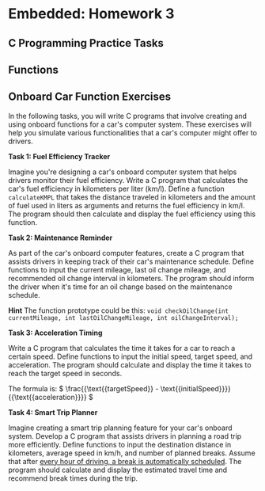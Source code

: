 # Embedded: Homework 3

## C Programming Practice Tasks

## Functions

## Onboard Car Function Exercises

In the following tasks, you will write C programs that involve creating and using onboard functions for a car's computer system. These exercises will help you simulate various functionalities that a car's computer might offer to drivers.

**Task 1: Fuel Efficiency Tracker**

Imagine you're designing a car's onboard computer system that helps drivers monitor their fuel efficiency. Write a C program that calculates the car's fuel efficiency in kilometers per liter (km/l). Define a function `calculateKMPL` that takes the distance traveled in kilometers and the amount of fuel used in liters as arguments and returns the fuel efficiency in km/l. The program should then calculate and display the fuel efficiency using this function.

**Task 2: Maintenance Reminder**

As part of the car's onboard computer features, create a C program that assists drivers in keeping track of their car's maintenance schedule. Define functions to input the current mileage, last oil change mileage, and recommended oil change interval in kilometers. The program should inform the driver when it's time for an oil change based on the maintenance schedule.

**Hint**
The function prototype could be this:
`void checkOilChange(int currentMileage, int lastOilChangeMileage, int oilChangeInterval);`

**Task 3: Acceleration Timing**

Write a C program that calculates the time it takes for a car to reach a certain speed. Define functions to input the initial speed, target speed, and acceleration. The program should calculate and display the time it takes to reach the target speed in seconds.

The formula is: $ \frac{{\text{{targetSpeed}} - \text{{initialSpeed}}}}{{\text{{acceleration}}}} $

**Task 4: Smart Trip Planner**

Imagine creating a smart trip planning feature for your car's onboard system. Develop a C program that assists drivers in planning a road trip more efficiently. Define functions to input the destination distance in kilometers, average speed in km/h, and number of planned breaks. Assume that after <ins>every hour of driving, a break is automatically scheduled</ins>. The program should calculate and display the estimated travel time and recommend break times during the trip.


